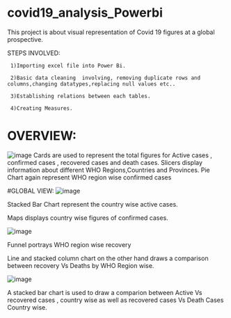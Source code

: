 # covid19_analysis_Powerbi
This project is about visual representation of Covid 19 figures at a global prospective.

STEPS INVOLVED:

     1)Importing excel file into Power Bi.

     2)Basic data cleaning  involving, removing duplicate rows and columns,changing datatypes,replacing null values etc..

     3)Establishing relations between each tables.

     4)Creating Measures.

# OVERVIEW:
![image](https://github.com/anushree6749/covid19_analysis_Powerbi/assets/138094071/6c342c04-d7ce-4f5e-8243-e4fbc7a328a8)
 Cards are used to represent the total figures for Active cases , confirmed cases , recovered cases and death cases.
 Slicers display information about different WHO Regions,Countries and Provinces.
  Pie Chart again represent WHO region wise confirmed cases
  

#GLOBAL VIEW:
![image](https://github.com/anushree6749/covid19_analysis_Powerbi/assets/138094071/8d2cff30-2b17-4eb2-81e2-bebdecb829e0)

Stacked Bar Chart represent the country wise active cases.

Maps displays country wise figures of confirmed cases.


![image](https://github.com/anushree6749/covid19_analysis_Powerbi/assets/138094071/fc744a8c-054a-4282-ab4d-a7fad80bdc51)

Funnel portrays WHO region wise recovery

Line and stacked column chart on the other hand draws a comparison between recovery Vs Deaths by WHO Region wise.

![image](https://github.com/anushree6749/covid19_analysis_Powerbi/assets/138094071/3175db61-222e-4541-a6d3-15b83395dc94)


A stacked bar chart is used to draw a comparion between Active Vs recovered cases , country wise as well as recovered cases Vs Death Cases Country wise.

